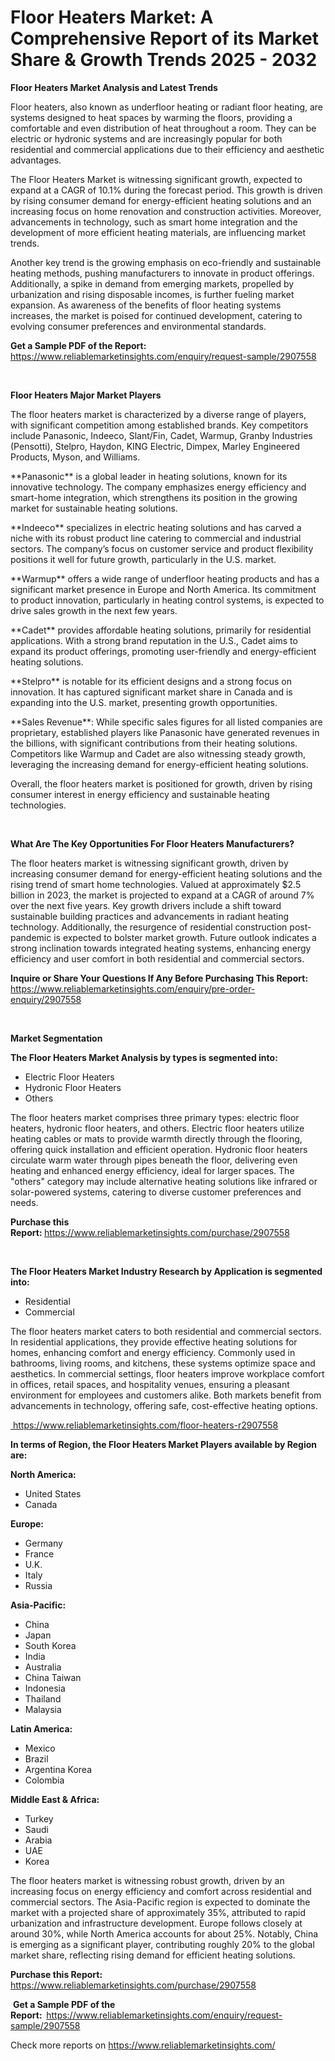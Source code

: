 <p><h1>Floor Heaters Market: A Comprehensive Report of its Market Share & Growth Trends 2025 - 2032</h1></p><p><strong>Floor Heaters Market Analysis and Latest Trends</strong></p>
<p><p>Floor heaters, also known as underfloor heating or radiant floor heating, are systems designed to heat spaces by warming the floors, providing a comfortable and even distribution of heat throughout a room. They can be electric or hydronic systems and are increasingly popular for both residential and commercial applications due to their efficiency and aesthetic advantages. </p><p>The Floor Heaters Market is witnessing significant growth, expected to expand at a CAGR of 10.1% during the forecast period. This growth is driven by rising consumer demand for energy-efficient heating solutions and an increasing focus on home renovation and construction activities. Moreover, advancements in technology, such as smart home integration and the development of more efficient heating materials, are influencing market trends. </p><p>Another key trend is the growing emphasis on eco-friendly and sustainable heating methods, pushing manufacturers to innovate in product offerings. Additionally, a spike in demand from emerging markets, propelled by urbanization and rising disposable incomes, is further fueling market expansion. As awareness of the benefits of floor heating systems increases, the market is poised for continued development, catering to evolving consumer preferences and environmental standards.</p></p>
<p><strong>Get a Sample PDF of the Report:&nbsp;</strong> <a href="https://www.reliablemarketinsights.com/enquiry/request-sample/2907558?utm_campaign=1937&utm_medium=2&utm_source=Github&utm_content=ia&utm_term=12032025&utm_id=floor-heaters">https://www.reliablemarketinsights.com/enquiry/request-sample/2907558</a></p>
<p>&nbsp;</p>
<p><strong>Floor Heaters Major Market Players</strong></p>
<p><p>The floor heaters market is characterized by a diverse range of players, with significant competition among established brands. Key competitors include Panasonic, Indeeco, Slant/Fin, Cadet, Warmup, Granby Industries (Pensotti), Stelpro, Haydon, KING Electric, Dimpex, Marley Engineered Products, Myson, and Williams.</p><p>**Panasonic** is a global leader in heating solutions, known for its innovative technology. The company emphasizes energy efficiency and smart-home integration, which strengthens its position in the growing market for sustainable heating solutions.</p><p>**Indeeco** specializes in electric heating solutions and has carved a niche with its robust product line catering to commercial and industrial sectors. The company’s focus on customer service and product flexibility positions it well for future growth, particularly in the U.S. market.</p><p>**Warmup** offers a wide range of underfloor heating products and has a significant market presence in Europe and North America. Its commitment to product innovation, particularly in heating control systems, is expected to drive sales growth in the next few years.</p><p>**Cadet** provides affordable heating solutions, primarily for residential applications. With a strong brand reputation in the U.S., Cadet aims to expand its product offerings, promoting user-friendly and energy-efficient heating solutions.</p><p>**Stelpro** is notable for its efficient designs and a strong focus on innovation. It has captured significant market share in Canada and is expanding into the U.S. market, presenting growth opportunities.</p><p>**Sales Revenue**: While specific sales figures for all listed companies are proprietary, established players like Panasonic have generated revenues in the billions, with significant contributions from their heating solutions. Competitors like Warmup and Cadet are also witnessing steady growth, leveraging the increasing demand for energy-efficient heating solutions.</p><p>Overall, the floor heaters market is positioned for growth, driven by rising consumer interest in energy efficiency and sustainable heating technologies.</p></p>
<p>&nbsp;</p>
<p><strong>What Are The Key Opportunities For Floor Heaters Manufacturers?</strong></p>
<p><p>The floor heaters market is witnessing significant growth, driven by increasing consumer demand for energy-efficient heating solutions and the rising trend of smart home technologies. Valued at approximately $2.5 billion in 2023, the market is projected to expand at a CAGR of around 7% over the next five years. Key growth drivers include a shift toward sustainable building practices and advancements in radiant heating technology. Additionally, the resurgence of residential construction post-pandemic is expected to bolster market growth. Future outlook indicates a strong inclination towards integrated heating systems, enhancing energy efficiency and user comfort in both residential and commercial sectors.</p></p>
<p><strong>Inquire or Share Your Questions If Any Before Purchasing This Report:</strong> <a href="https://www.reliablemarketinsights.com/enquiry/pre-order-enquiry/2907558?utm_campaign=1937&utm_medium=2&utm_source=Github&utm_content=ia&utm_term=12032025&utm_id=floor-heaters">https://www.reliablemarketinsights.com/enquiry/pre-order-enquiry/2907558</a></p>
<p>&nbsp;</p>
<p><strong>Market Segmentation</strong></p>
<p><strong>The Floor Heaters Market Analysis by types is segmented into:</strong></p>
<p><ul><li>Electric Floor Heaters</li><li>Hydronic Floor Heaters</li><li>Others</li></ul></p>
<p><p>The floor heaters market comprises three primary types: electric floor heaters, hydronic floor heaters, and others. Electric floor heaters utilize heating cables or mats to provide warmth directly through the flooring, offering quick installation and efficient operation. Hydronic floor heaters circulate warm water through pipes beneath the floor, delivering even heating and enhanced energy efficiency, ideal for larger spaces. The "others" category may include alternative heating solutions like infrared or solar-powered systems, catering to diverse customer preferences and needs.</p></p>
<p><strong>Purchase this Report:&nbsp;</strong><a href="https://www.reliablemarketinsights.com/purchase/2907558?utm_campaign=1937&utm_medium=2&utm_source=Github&utm_content=ia&utm_term=12032025&utm_id=floor-heaters">https://www.reliablemarketinsights.com/purchase/2907558</a></p>
<p>&nbsp;</p>
<p><strong>The Floor Heaters Market Industry Research by Application is segmented into:</strong></p>
<p><ul><li>Residential</li><li>Commercial</li></ul></p>
<p><p>The floor heaters market caters to both residential and commercial sectors. In residential applications, they provide effective heating solutions for homes, enhancing comfort and energy efficiency. Commonly used in bathrooms, living rooms, and kitchens, these systems optimize space and aesthetics. In commercial settings, floor heaters improve workplace comfort in offices, retail spaces, and hospitality venues, ensuring a pleasant environment for employees and customers alike. Both markets benefit from advancements in technology, offering safe, cost-effective heating options.</p></p>
<p><a href="https://www.reliablemarketinsights.com/floor-heaters-r2907558?utm_campaign=1937&utm_medium=2&utm_source=Github&utm_content=ia&utm_term=12032025&utm_id=floor-heaters">&nbsp;https://www.reliablemarketinsights.com/floor-heaters-r2907558</a></p>
<p><strong>In terms of Region, the Floor Heaters Market Players available by Region are:</strong></p>
<p>
    <p> <strong> North America: </strong>
        <ul>
            <li>United States</li>
            <li>Canada</li>
        </ul>
        </p> 
    <p> <strong> Europe: </strong>
        <ul>
            <li>Germany</li>
            <li>France</li>
            <li>U.K.</li>
            <li>Italy</li>
            <li>Russia</li>
        </ul>
        </p> 
    <p> <strong> Asia-Pacific: </strong>
        <ul>
            <li>China</li>
            <li>Japan</li>
            <li>South Korea</li>
            <li>India</li>
            <li>Australia</li>
            <li>China Taiwan</li>
            <li>Indonesia</li>
            <li>Thailand</li>
            <li>Malaysia</li>
        </ul>
        </p> 
    <p> <strong> Latin America: </strong>
        <ul>
            <li>Mexico</li>
            <li>Brazil</li>
            <li>Argentina Korea</li>
            <li>Colombia</li>
        </ul>
        </p> 
    <p> <strong> Middle East & Africa: </strong>
        <ul>
            <li>Turkey</li>
            <li>Saudi</li>
            <li>Arabia</li>
            <li>UAE</li>
            <li>Korea</li>
        </ul>
    </p>
    </p>
<p><p>The floor heaters market is witnessing robust growth, driven by an increasing focus on energy efficiency and comfort across residential and commercial sectors. The Asia-Pacific region is expected to dominate the market with a projected share of approximately 35%, attributed to rapid urbanization and infrastructure development. Europe follows closely at around 30%, while North America accounts for about 25%. Notably, China is emerging as a significant player, contributing roughly 20% to the global market share, reflecting rising demand for efficient heating solutions.</p></p>
<p><strong>Purchase this Report: </strong><a href="https://www.reliablemarketinsights.com/purchase/2907558?utm_campaign=1937&utm_medium=2&utm_source=Github&utm_content=ia&utm_term=12032025&utm_id=floor-heaters">https://www.reliablemarketinsights.com/purchase/2907558</a></p>
<p>&nbsp;<strong>Get a Sample PDF of the Report:&nbsp;&nbsp;</strong><a href="https://www.reliablemarketinsights.com/enquiry/request-sample/2907558?utm_campaign=1937&utm_medium=2&utm_source=Github&utm_content=ia&utm_term=12032025&utm_id=floor-heaters">https://www.reliablemarketinsights.com/enquiry/request-sample/2907558</a></p>
<p><strong></strong></p>
<p>Check more reports on <a href="https://www.reliablemarketinsights.com/?utm_campaign=1937&utm_medium=2&utm_source=Github&utm_content=ia&utm_term=12032025&utm_id=floor-heaters">https://www.reliablemarketinsights.com/</a></p>